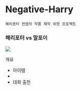 # Negative-Harry

```
해리포터 컨셉의 작품 제작 위한 프로젝트
```

### 해리포터 vs 말포이

<img src="https://user-images.githubusercontent.com/48713654/69543384-d63a9880-0fd0-11ea-90de-ccd8b5a4a00a.png">

개요
* 아이템
* 
* 대회 출전

